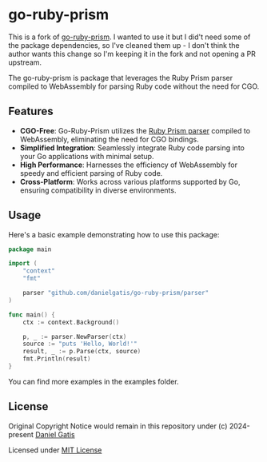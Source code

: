 # go-ruby-prism

This is a fork of [go-ruby-prism](https://github.com/danielgatis/go-ruby-prism).
I wanted to use it but I did't need some of the package dependencies, so I've cleaned
them up - I don't think the author wants this change so I'm keeping it in the fork and
not opening a PR upstream.

The go-ruby-prism is package that leverages the Ruby Prism parser compiled to WebAssembly for parsing Ruby code without the need for CGO.

## Features

- **CGO-Free**: Go-Ruby-Prism utilizes the [Ruby Prism parser](https://github.com/ruby/prism) compiled to WebAssembly, eliminating the need for CGO bindings.
- **Simplified Integration**: Seamlessly integrate Ruby code parsing into your Go applications with minimal setup.
- **High Performance**: Harnesses the efficiency of WebAssembly for speedy and efficient parsing of Ruby code.
- **Cross-Platform**: Works across various platforms supported by Go, ensuring compatibility in diverse environments.

## Usage

Here's a basic example demonstrating how to use this package:

```go
package main

import (
	"context"
	"fmt"

	parser "github.com/danielgatis/go-ruby-prism/parser"
)

func main() {
	ctx := context.Background()

	p, _ := parser.NewParser(ctx)
	source := "puts 'Hello, World!'"
	result, _ := p.Parse(ctx, source)
	fmt.Println(result)
}
```

You can find more examples in the examples folder.


## License

Original Copyright Notice would remain in this repository under (c) 2024-present [Daniel Gatis](https://github.com/danielgatis)

Licensed under [MIT License](./LICENSE.txt)
